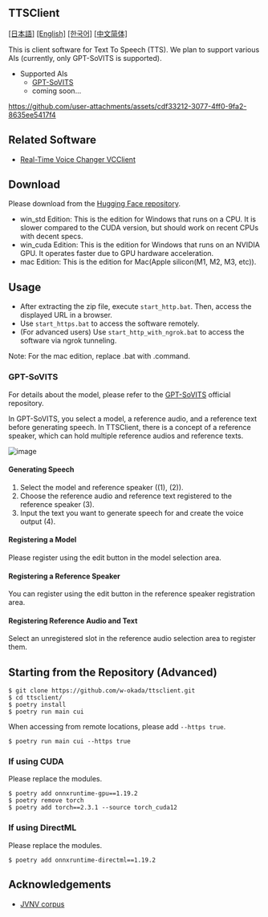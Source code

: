 TTSClient
---
  [[日本語]](./README.md) [[English]](./README_en.md) [[한국어]](./README_ko.md) [[中文简体]](./README_cn.md)


This is client software for Text To Speech (TTS).
We plan to support various AIs (currently, only GPT-SoVITS is supported).

- Supported AIs
  - [GPT-SoVITS](https://github.com/RVC-Boss/GPT-SoVITS)
  - coming soon...

https://github.com/user-attachments/assets/cdf33212-3077-4ff0-9fa2-8635ee5417f4

## Related Software
- [Real-Time Voice Changer VCClient](https://github.com/w-okada/voice-changer)

## Download
Please download from the [Hugging Face repository](https://huggingface.co/wok000/ttsclient000/tree/main).

- win_std Edition: This is the edition for Windows that runs on a CPU. It is slower compared to the CUDA version, but should work on recent CPUs with decent specs.
- win_cuda Edition: This is the edition for Windows that runs on an NVIDIA GPU. It operates faster due to GPU hardware acceleration.
- mac Edition: This is the edition for Mac(Apple silicon(M1, M2, M3, etc)).

## Usage
- After extracting the zip file, execute `start_http.bat`. Then, access the displayed URL in a browser.
- Use `start_https.bat` to access the software remotely.
- (For advanced users) Use `start_http_with_ngrok.bat` to access the software via ngrok tunneling.

Note: For the mac edition, replace .bat with .command.

### GPT-SoVITS

For details about the model, please refer to the [GPT-SoVITS](https://github.com/RVC-Boss/GPT-SoVITS) official repository.

In GPT-SoVITS, you select a model, a reference audio, and a reference text before generating speech. In TTSClient, there is a concept of a reference speaker, which can hold multiple reference audios and reference texts.

![image](https://github.com/user-attachments/assets/032a65ed-b9d5-4f8a-8efe-73bd10b66593)

#### Generating Speech

1. Select the model and reference speaker ((1), (2)).
2. Choose the reference audio and reference text registered to the reference speaker (3).
3. Input the text you want to generate speech for and create the voice output (4).

#### Registering a Model

Please register using the edit button in the model selection area.

#### Registering a Reference Speaker

You can register using the edit button in the reference speaker registration area.

#### Registering Reference Audio and Text

Select an unregistered slot in the reference audio selection area to register them.


## Starting from the Repository (Advanced)

```
$ git clone https://github.com/w-okada/ttsclient.git
$ cd ttsclient/
$ poetry install
$ poetry run main cui
```

When accessing from remote locations, please add `--https true`.

```
$ poetry run main cui --https true
```

### If using CUDA
Please replace the modules.

```
$ poetry add onnxruntime-gpu==1.19.2
$ poetry remove torch
$ poetry add torch==2.3.1 --source torch_cuda12
```

### If using DirectML
Please replace the modules.

```
$ poetry add onnxruntime-directml==1.19.2
```


## Acknowledgements
- [JVNV corpus](https://sites.google.com/site/shinnosuketakamichi/research-topics/jvnv_corpus)
